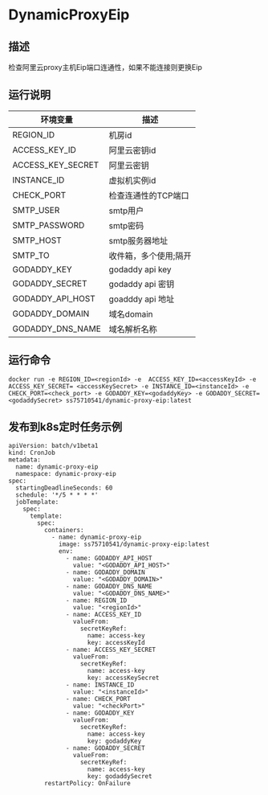 # DynamicProxyEip


## 描述

检查阿里云proxy主机Eip端口连通性，如果不能连接则更换Eip

## 运行说明

环境变量|描述
-----|-----
REGION_ID | 机房id
ACCESS_KEY_ID| 阿里云密钥id
ACCESS_KEY_SECRET|阿里云密钥
INSTANCE_ID|虚拟机实例id
CHECK_PORT|检查连通性的TCP端口
SMTP_USER|smtp用户
SMTP_PASSWORD|smtp密码
SMTP_HOST|smtp服务器地址
SMTP_TO|收件箱，多个使用;隔开
GODADDY_KEY| godaddy api key
GODADDY_SECRET| godaddy api 密钥
GODADDY_API_HOST| goadddy api 地址
GODADDY_DOMAIN|域名domain
GODADDY_DNS_NAME|域名解析名称

## 运行命令

```
docker run -e REGION_ID=<regionId> -e  ACCESS_KEY_ID=<accessKeyId> -e ACCESS_KEY_SECRET= <accessKeySecret> -e INSTANCE_ID=<instanceId> -e CHECK_PORT=<check_port> -e GODADDY_KEY=<godaddyKey> -e GODADDY_SECRET=<godaddySecret> ss75710541/dynamic-proxy-eip:latest
```

## 发布到k8s定时任务示例

```
apiVersion: batch/v1beta1
kind: CronJob
metadata:
  name: dynamic-proxy-eip
  namespace: dynamic-proxy-eip
spec:
  startingDeadlineSeconds: 60
  schedule: '*/5 * * * *'
  jobTemplate:
    spec:
      template:
        spec:
          containers:
            - name: dynamic-proxy-eip
              image: ss75710541/dynamic-proxy-eip:latest
              env:
                - name: GODADDY_API_HOST
                  value: "<GODADDY_API_HOST>"
                - name: GODADDY_DOMAIN
                  value: "<GODADDY_DOMAIN>"
                - name: GODADDY_DNS_NAME
                  value: "<GODADDY_DNS_NAME>"
                - name: REGION_ID
                  value: "<regionId>"
                - name: ACCESS_KEY_ID
                  valueFrom:
                    secretKeyRef:
                      name: access-key
                      key: accessKeyId
                - name: ACCESS_KEY_SECRET
                  valueFrom:
                    secretKeyRef:
                      name: access-key
                      key: accessKeySecret
                - name: INSTANCE_ID
                  value: "<instanceId>"
                - name: CHECK_PORT
                  value: "<checkPort>"
                - name: GODADDY_KEY
                  valueFrom:
                    secretKeyRef:
                      name: access-key
                      key: godaddyKey
                - name: GODADDY_SECRET
                  valueFrom:
                    secretKeyRef:
                      name: access-key
                      key: godaddySecret
          restartPolicy: OnFailure

```
